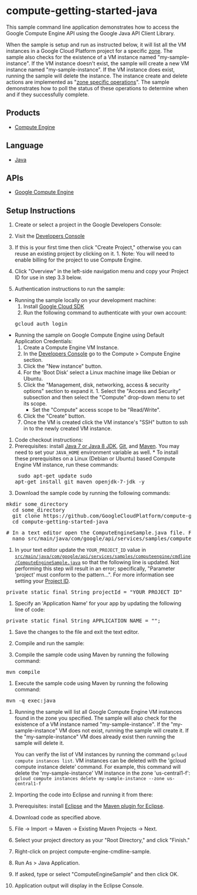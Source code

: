 compute-getting-started-java
============================

This sample command line application demonstrates how to access the Google
Compute Engine API using the Google Java API Client Library.

When the sample is setup and run as instructed below, it will list all the
VM instances in a Google Cloud Platform project for a specific
[zone](https://cloud.google.com/compute/docs/zones).
The sample also checks for the existence of a VM instance named
"my-sample-instance". If the VM instance doesn't exist, the sample
will create a new VM instance named "my-sample-instance". If the VM instance
does exist, running the sample will delete the instance. The instance create
and delete actions are implemented as
"[zone specific operations](https://cloud.google.com/compute/docs/reference/latest/zoneOperations#resource)".
The sample demonstrates how to poll the status of these operations to
determine when and if they successfully complete.

## Products
- [Compute Engine][1]

## Language
- [Java][2]

## APIs
- [Google Compute Engine][3]

## Setup Instructions
1. Create or select a project in the Google Developers Console:
  1. Visit the [Developers Console][4]
  1. If this is your first time then click "Create Project," otherwise you can
reuse an existing project by clicking on it.
    1. Note: You will need to enable billing for the project to use Compute
    Engine.
  1. Click "Overview" in the left-side navigation menu and copy your Project ID
  for use in step 3.3 below.

1. Authentication instructions to run the sample:
  * Running the sample locally on your development machine:
      1. Install [Google Cloud SDK](https://cloud.google.com/sdk/)
      1. Run the following command to authenticate with your own account:
      <pre>gcloud auth login</pre>
  * Running the sample on Google Compute Engine using Default Application
  Credentials:
      1. Create a Compute Engine VM Instance.
      1. In the [Developers Console](https://console.developers.google.com/project)
      go to the Compute > Compute Engine section.
      1. Click the "New instance" button.
      1. For the 'Boot Disk' select a Linux machine image like Debian or Ubuntu.
      1. Click the "Management, disk, networking, access & security options"
      section to expand it.
        1.  Select the "Access and Security" subsection and then select the
        "Compute" drop-down menu to set its scope.
          *  Set the "Compute" access scope to be "Read/Write".
      1. Click the "Create" button.
      1. Once the VM is created click the VM instance's "SSH" button to ssh
    in to the newly created VM instance.

1. Code checkout instructions:
  1. Prerequisites: install [Java 7 or Java 8 JDK][2], [Git][7], and [Maven][8].
You may need to set your `JAVA_HOME` environment variable as well.
    * To install these prerequisites on a Linux (Debian or Ubuntu) based Compute Engine VM
    instance, run these commands:
    <pre>
    sudo apt-get update
    sudo apt-get install git maven openjdk-7-jdk -y
    </pre>
  1. Download the sample code by running the following commands:
  <pre>mkdir some_directory
  cd some_directory
  git clone https://github.com/GoogleCloudPlatform/compute-getting-started-java.git
  cd compute-getting-started-java</pre>
   <pre># In a text editor open the ComputeEngineSample.java file. For example, to edit the file with nano:
  nano src/main/java/com/google/api/services/samples/computeengine/cmdline/ComputeEngineSample.java</pre>

  1. In your text editor update the `YOUR_PROJECT_ID` value in
  [`src/main/java/com/google/api/services/samples/computeengine/cmdline/ComputeEngineSample.java`][5]
so that the following line is updated. Not performing this step will result
in an error; specifically, "Parameter 'project' must conform to the pattern...".
For more information see setting your [Project ID][6].
  <pre>private static final String projectId = "YOUR_PROJECT_ID"</pre>
  1. Specify an 'Application Name' for your app by updating the following line of code:
  <pre>private static final String APPLICATION_NAME = "";</pre>
  1. Save the changes to the file and exit the text editor.

1. Compile and run the sample:
  1. Compile the sample code using Maven by running the following command:
  <pre>mvn compile</pre>
  1. Execute the sample code using Maven by running the following command:
  <pre>mvn -q exec:java</pre>
  1. Running the sample will list all Google Compute Engine VM instances found in
    the zone you specified. The sample will also check for the existence of a VM instance
    named "my-sample-instance". If the "my-sample-instance" VM does not exist, running the
    sample will create it. If the "my-sample-instance" VM does already exist then running the
    sample will delete it.

      You can verify the list of VM instances by running the command
    `gcloud compute instances list`. VM instances can be deleted with the 'gcloud compute instance delete'
    command. For example, this command will delete the 'my-sample-instance' VM instance
    in the zone 'us-central1-f':
       `gcloud compute instances delete my-sample-instance --zone us-central1-f`

1. Importing the code into Eclipse and running it from there:
  1. Prerequisites: install [Eclipse][9] and the [Maven plugin for Eclipse][10].
  1. Download code as specified above.
  1. File -> Import -> Maven -> Existing Maven Projects -> Next.
  1. Select your project directory as your "Root Directory," and click "Finish."
  1. Right-click on project compute-engine-cmdline-sample.
  1. Run As > Java Application.
  1. If asked, type or select "ComputeEngineSample" and then click OK.
  1. Application output will display in the Eclipse Console.

[1]: https://developers.google.com/compute
[2]: http://java.com/en/download/faq/develop.xml
[3]: https://developers.google.com/compute
[4]: https://console.developers.google.com/project
[5]: https://github.com/GoogleCloudPlatform/compute-getting-started-java/blob/master/src/main/java/com/google/api/services/samples/computeengine/cmdline/ComputeEngineSample.java#L51
[6]: https://developers.google.com/console/help/new/#projectnumber
[7]: http://git-scm.com/downloads
[8]: http://maven.apache.org/download.html
[9]: http://www.eclipse.org/downloads/
[10]: http://download.eclipse.org/technology/m2e/releases/
